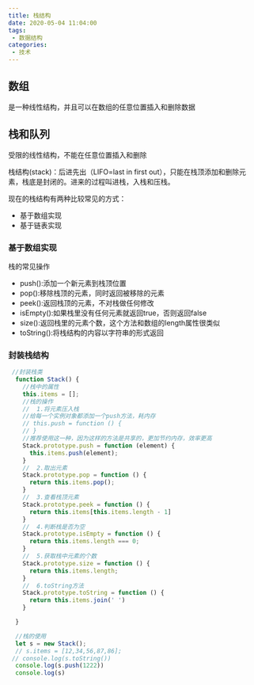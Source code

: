 ```yaml
---
title: 栈结构
date: 2020-05-04 11:04:00
tags:
 - 数据结构
categories: 
 - 技术
---
```

## 数组
是一种线性结构，并且可以在数组的任意位置插入和删除数据

## 栈和队列
受限的线性结构，不能在任意位置插入和删除        

栈结构(stack)：后进先出（LIFO=last in first out），只能在栈顶添加和删除元素，栈底是封闭的。进来的过程叫进栈，入栈和压栈。

现在的栈结构有两种比较常见的方式：
+ 基于数组实现
+ 基于链表实现

### 基于数组实现
栈的常见操作
+ push():添加一个新元素到栈顶位置
+ pop():移除栈顶的元素，同时返回被移除的元素
+ peek():返回栈顶的元素，不对栈做任何修改
+ isEmpty():如果栈里没有任何元素就返回true，否则返回false
+ size():返回栈里的元素个数，这个方法和数组的length属性很类似
+ toString():将栈结构的内容以字符串的形式返回

### 封装栈结构
```js
 //封装栈类
  function Stack() {
    //栈中的属性
    this.items = [];
    //栈的操作
    //  1.将元素压入栈
    //给每一个实例对象都添加一个push方法，耗内存
    // this.push = function () {
    // }
    //推荐使用这一种，因为这样的方法是共享的，更加节约内存，效率更高
    Stack.prototype.push = function (element) {
      this.items.push(element);
    }
    //  2.取出元素
    Stack.prototype.pop = function () {
      return this.items.pop();
    }
    //  3.查看栈顶元素
    Stack.prototype.peek = function () {
      return this.items[this.items.length - 1]
    }
    //  4.判断栈是否为空
    Stack.prototype.isEmpty = function () {
      return this.items.length === 0;
    }
    //  5.获取栈中元素的个数
    Stack.prototype.size = function () {
      return this.items.length;
    }
    //  6.toString方法
    Stack.prototype.toString = function () {
      return this.items.join(' ')
    }

  }

  //栈的使用
  let s = new Stack();
  // s.items = [12,34,56,87,86];
 // console.log(s.toString())
  console.log(s.push(1222))
  console.log(s)
```